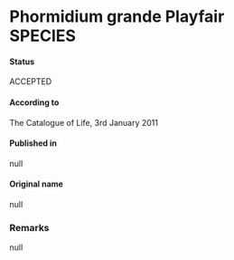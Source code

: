 # Phormidium grande Playfair SPECIES

#### Status
ACCEPTED

#### According to
The Catalogue of Life, 3rd January 2011

#### Published in
null

#### Original name
null

### Remarks
null